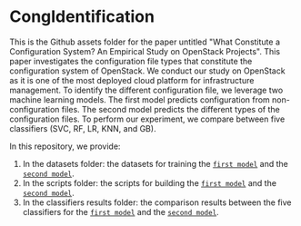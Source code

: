 # CongIdentification


This is the Github assets folder for the paper untitled "What Constitute a Configuration System? An Empirical Study on OpenStack Projects". This paper investigates the configuration file types that constitute the configuration system of OpenStack. We conduct our study on OpenStack as it is one of the most deployed cloud platform for infrastructure management. To identify the different configuration file, we leverage two machine learning models. The first model predicts configuration from non-configuration files. The second model predicts the different types of the configuration files. To perform our experiment, we compare between five classifiers (SVC, RF, LR, KNN, and GB).

In this repository, we provide: 

1) In the datasets folder: the datasets for training the [``first model``](https://github.com/Narjes-b/CongIdentification/blob/main/Datasets/Model1(configNonconfig).csv) and the [``second model``](https://github.com/Narjes-b/CongIdentification/blob/main/Datasets/Model2(ConfigTypes).csv). 
2) In the scripts folder: the scripts for building the [``first model``](https://github.com/Narjes-b/CongIdentification/blob/main/Scripts/Model1(configNonconfig).py) and the [``second model``](https://github.com/Narjes-b/CongIdentification/blob/main/Scripts/Model2(ConfigTypes).py).   
3) In the classifiers results folder: the comparison results between the five classifiers for the [``first model``](https://github.com/Narjes-b/CongIdentification/blob/main/Classifiers-Results/Model1(configNonconfig).csv) and the [``second model``](https://github.com/Narjes-b/CongIdentification/blob/main/Classifiers-Results/Model2(ConfigTypes).csv).

